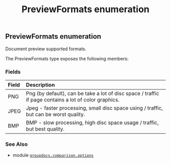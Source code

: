 ﻿---
title: PreviewFormats enumeration
second_title: GroupDocs.Comparison for Python via .NET API References
description: 
type: docs
url: /python-net/groupdocs.comparison.options/previewformats/
is_root: false
weight: 210
---

## PreviewFormats enumeration

Document preview supported formats.



The PreviewFormats type exposes the following members:

### Fields
| Field | Description |
| :- | :- |
| PNG | Png (by default), can be take a lot of disc space / traffic if page contains a lot of color graphics. |
| JPEG | Jpeg - faster processing, small disc space using / traffic, but can be worst quality. |
| BMP | BMP - slow processing, high disc space usage / traffic, but best quality. |



### See Also
* module [`groupdocs.comparison.options`](..)
